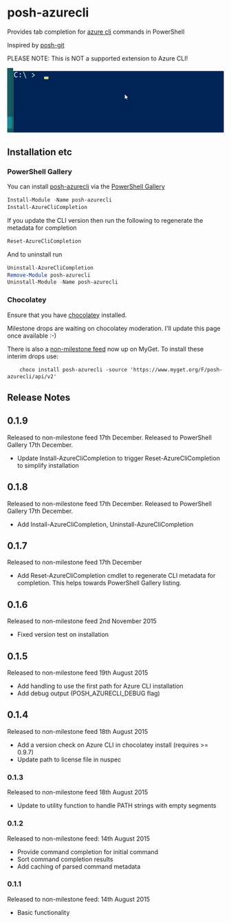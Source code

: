 # posh-azurecli
Provides tab completion for [azure cli](https://azure.microsoft.com/en-us/documentation/articles/xplat-cli/) commands in PowerShell

Inspired by [posh-git](https://github.com/dahlbyk/posh-git)

PLEASE NOTE: This is NOT a supported extension to Azure CLI!

![demo](posh-azurecli.gif)

## Installation etc

### PowerShell Gallery

You can install [posh-azurecli](https://www.powershellgallery.com/packages/posh-azurecli/) via the [PowerShell Gallery](https://www.powershellgallery.com/)

```powershell
Install-Module -Name posh-azurecli
Install-AzureCliCompletion
```

If you update the CLI version then run the following to regenerate the metadata for completion
```powershell
Reset-AzureCliCompletion
```

And to uninstall run
```powershell
Uninstall-AzureCliCompletion
Remove-Module posh-azurecli
Uninstall-Module -Name posh-azurecli
```

### Chocolatey

Ensure that you have [chocolatey](https://chocolatey.org/) installed.


Milestone drops are waiting on chocolatey moderation. I'll update this page once available :-)

There is also a [non-milestone feed](https://www.myget.org/F/posh-azurecli/api/v2) now up on MyGet. 
To install these interim drops use:

```
    choco install posh-azurecli -source 'https://www.myget.org/F/posh-azurecli/api/v2'
```

## Release Notes

## 0.1.9
Released to non-milestone feed 17th December.
Released to PowerShell Gallery 17th December.
* Update Install-AzureCliCompletion to trigger Reset-AzureCliCompletion to simplify installation

## 0.1.8
Released to non-milestone feed 17th December.
Released to PowerShell Gallery 17th December.
* Add Install-AzureCliCompletion, Uninstall-AzureCliCompletion

## 0.1.7
Released to non-milestone feed 17th December
* Add Reset-AzureCliCompletion cmdlet to regenerate CLI metadata for completion. This helps towards PowerShell Gallery listing.

## 0.1.6
Released to non-milestone feed 2nd November 2015
* Fixed version test on installation


## 0.1.5
Released to non-milestone feed 19th August 2015
* Add handling to use the first path for Azure CLI installation
* Add debug output (POSH_AZURECLI_DEBUG flag)

## 0.1.4
Released to non-milestone feed 18th August 2015
* Add a version check on Azure CLI in chocolatey install (requires >= 0.9.7)
* Update path to license file in nuspec

### 0.1.3
Released to non-milestone feed 18th August 2015
* Update to utility function to handle PATH strings with empty segments

### 0.1.2 
Released to non-milestone feed: 14th August 2015
* Provide command completion for initial command
* Sort command completion results
* Add caching of parsed command metadata
 
### 0.1.1
Released to non-milestone feed: 14th August 2015
* Basic functionality
